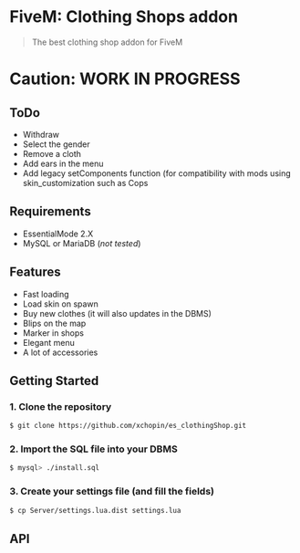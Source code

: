 # FiveM: Clothing Shops addon
> The best clothing shop addon for FiveM

# Caution: WORK IN PROGRESS

## ToDo
- Withdraw
- Select the gender
- Remove a cloth
- Add ears in the menu
- Add legacy setComponents function (for compatibility with mods using skin_customization such as Cops

## Requirements
- EssentialMode 2.X
- MySQL or MariaDB (_not tested_)

## Features
- Fast loading
- Load skin on spawn
- Buy new clothes (it will also updates in the DBMS)
- Blips on the map
- Marker in shops
- Elegant menu
- A lot of accessories

## Getting Started

### 1. Clone the repository
``` bash
$ git clone https://github.com/xchopin/es_clothingShop.git
```

### 2. Import the SQL file into your DBMS
``` bash
$ mysql> ./install.sql
```

### 3. Create your settings file (and fill the fields)
``` bash
$ cp Server/settings.lua.dist settings.lua
```


## API

